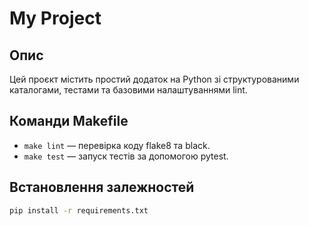 # My Project

## Опис

Цей проєкт містить простий додаток на Python зі структурованими каталогами, тестами та базовими налаштуваннями lint.

## Команди Makefile

- `make lint` — перевірка коду flake8 та black.
- `make test` — запуск тестів за допомогою pytest.

## Встановлення залежностей

```bash
pip install -r requirements.txt
